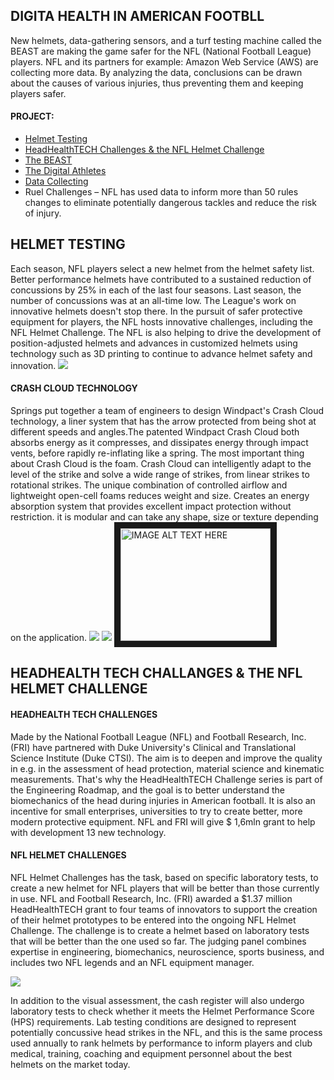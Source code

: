 ## <b>DIGITA HEALTH IN AMERICAN FOOTBLL</b> 
New helmets, data-gathering sensors, and a turf testing machine called the BEAST are making the game safer for the NFL (National Football League) players. NFL and its partners for example: Amazon Web Service (AWS) are collecting more data. By analyzing the data, conclusions can be drawn about the causes of various injuries, thus preventing them and keeping players safer.
#### PROJECT:
- [Helmet Testing](#HELMET-TESTING)
- [HeadHealthTECH Challenges & the NFL Helmet Challenge](#HEADHELTH-TECH-CHALLANGES-&-THE-NFL-HELMET-CHALLENGE)
- [The BEAST](#THE-BEAST)
- [The Digital Athletes](#THE-DIGITAL-ATHLETES)
- [Data Collecting](#DATA-COLLECTING) 
- Ruel Challenges – NFL has used data to inform more than 50 rules changes to eliminate potentially dangerous tackles and reduce the risk of injury.
## <b>HELMET TESTING</b>
Each season, NFL players select a new helmet from the helmet safety list. Better performance helmets have contributed to a sustained reduction of concussions by 25% in each of the last four seasons. Last season, the number of concussions was at an all-time low. The League's work on innovative helmets doesn't stop there. In the pursuit of safer protective equipment for players, the NFL hosts innovative challenges, including the NFL Helmet Challenge. The NFL is also helping to drive the development of position-adjusted helmets and advances in customized helmets using technology such as 3D printing to continue to advance helmet safety and innovation.
<img src="https://user-images.githubusercontent.com/112630417/214016540-4ca0a2e7-4106-4b32-aad2-a73100af92c1.PNG">
#### CRASH CLOUD TECHNOLOGY 
Springs put together a team of engineers to design Windpact's Crash Cloud technology, a liner system that has the arrow protected from being shot at different speeds and angles.The patented Windpact Crash Cloud both absorbs energy as it compresses, and dissipates energy through impact vents, before rapidly re-inflating like a spring. The most important thing about Crash Cloud is the foam. Crash Cloud can intelligently adapt to the level of the strike and solve a wide range of strikes, from linear strikes to rotational strikes. The unique combination of controlled airflow and lightweight open-cell foams reduces weight and size. Creates an energy absorption system that provides excellent impact protection without restriction. it is modular and can take any shape, size or texture depending on the application.
<img src="https://user-images.githubusercontent.com/112630417/214017472-2171a871-bddb-4b3a-b109-1471d39e1b45.PNG">
<img src="https://user-images.githubusercontent.com/112630417/214017502-1b7d5574-1bac-4b4d-92e1-3b93cc6c3ae7.PNG">
<a href="https://www.youtube.com/watch?v=_gNSpk_Uc6o" target="_blank"><img src="https://www.youtube.com/watch?v=_gNSpk_Uc6o" alt="IMAGE ALT TEXT HERE" width="240" height="180" border="10" /></a>
## <b>HEADHEALTH TECH CHALLANGES & THE NFL HELMET CHALLENGE</b>
#### HEADHEALTH TECH CHALLENGES
Made by the National Football League (NFL) and Football Research, Inc. (FRI) have partnered with Duke University's Clinical and Translational Science Institute (Duke CTSI). The aim is to deepen and improve the quality in e.g. in the assessment of head protection, material science and kinematic measurements. That's why the HeadHealthTECH Challenge series is part of the Engineering Roadmap, and the goal is to better understand the biomechanics of the head during injuries in American football. It is also an incentive for small enterprises, universities to try to create better, more modern protective equipment. NFL and FRI will give $ 1,6mln grant to help with development 13 new technology. 
#### NFL HELMET CHALLENGES
NFL Helmet Challenges has the task, based on specific laboratory tests, to create a new helmet for NFL players that will be better than those currently in use. NFL and Football Research, Inc. (FRI) awarded a $1.37 million HeadHealthTECH grant to four teams of innovators to support the creation of their helmet prototypes to be entered into the ongoing NFL Helmet Challenge. The challenge is to create a helmet based on laboratory tests that will be better than the one used so far. 
The judging panel combines expertise in engineering, biomechanics, neuroscience, sports business, and includes two NFL legends and an NFL equipment manager.  

<img src="https://user-images.githubusercontent.com/112630417/214034465-b0b696ab-b1fb-4738-ad02-b40189e911d8.png">  

In addition to the visual assessment, the cash register will also undergo laboratory tests to check whether it meets the Helmet Performance Score (HPS) requirements. Lab testing conditions are designed to represent potentially concussive head strikes in the NFL, and this is the same process used annually to rank helmets by performance to inform players and club medical, training, coaching and equipment personnel about the best helmets on the market today.
